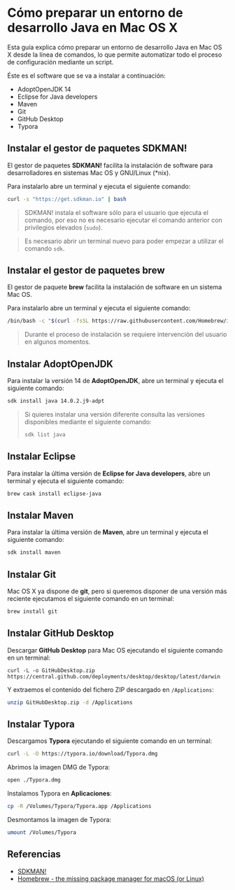 # Cómo preparar un entorno de desarrollo Java en Mac OS X

Esta guía explica cómo preparar un entorno de desarrollo Java en Mac OS X desde la línea de comandos, lo que permite automatizar todo el proceso de configuración mediante un script.

Éste es el software que se va a instalar a continuación:

- AdoptOpenJDK 14
- Eclipse for Java developers
- Maven
- Git
- GitHub Desktop
- Typora

## Instalar el gestor de paquetes SDKMAN!

El gestor de paquetes **SDKMAN!** facilita la instalación de software para desarrolladores en sistemas Mac OS y GNU/Linux (*nix).

Para instalarlo abre un terminal y ejecuta el siguiente comando:

```bash
curl -s "https://get.sdkman.io" | bash
```

> SDKMAN! instala el software sólo para el usuario que ejecuta el comando, por eso no es necesario ejecutar el comando anterior con privilegios elevados (`sudo`).

> Es necesario abrir un terminal nuevo para poder empezar a utilizar el comando `sdk`.

## Instalar el gestor de paquetes brew

El gestor de paquete **brew** facilita la instalación de software en un sistema Mac OS.

Para instalarlo abre un terminal y ejecuta el siguiente comando:

```bash
/bin/bash -c "$(curl -fsSL https://raw.githubusercontent.com/Homebrew/install/master/install.sh)"
```

> Durante el proceso de instalación se requiere intervención del usuario en algunos momentos.

## Instalar AdoptOpenJDK

Para instalar la versión 14 de **AdoptOpenJDK**, abre un terminal y ejecuta el siguiente comando:

```bash
sdk install java 14.0.2.j9-adpt
```

> Si quieres instalar una versión diferente consulta las versiones disponibles mediante el siguiente comando:
>
> ```bash
> sdk list java
> ```

## Instalar Eclipse 

Para instalar la última versión de **Eclipse for Java developers**, abre un terminal y ejecuta el siguiente comando:

```bash
brew cask install eclipse-java
```

## Instalar Maven

Para instalar la última versión de **Maven**, abre un terminal y ejecuta el siguiente comando:

```bash
sdk install maven
```

## Instalar Git 

Mac OS X ya dispone de **git**, pero si queremos disponer de una versión más reciente ejecutamos el siguiente comando en un terminal:

```bash
brew install git
```

## Instalar GitHub Desktop

Descargar **GitHub Desktop** para Mac OS ejecutando el siguiente comando en un terminal:

```
curl -L -o GitHubDesktop.zip https://central.github.com/deployments/desktop/desktop/latest/darwin
```

Y extraemos el contenido del fichero ZIP descargado en `/Applications`:

```bash
unzip GitHubDesktop.zip -d /Applications
```

## Instalar Typora

Descargamos **Typora** ejecutando el siguiente comando en un terminal:

```bash
curl -L -O https://typora.io/download/Typora.dmg
```

Abrimos la imagen DMG de Typora:

```bash
open ./Typora.dmg
```

Instalamos Typora en **Aplicaciones**:

```bash
cp -R /Volumes/Typora/Typora.app /Applications
```

Desmontamos la imagen de Typora:

```bash
umount /Volumes/Typora
```

## Referencias

- [SDKMAN!](https://sdkman.io/)
- [Homebrew - the missing package manager for macOS (or Linux)](https://brew.sh/)